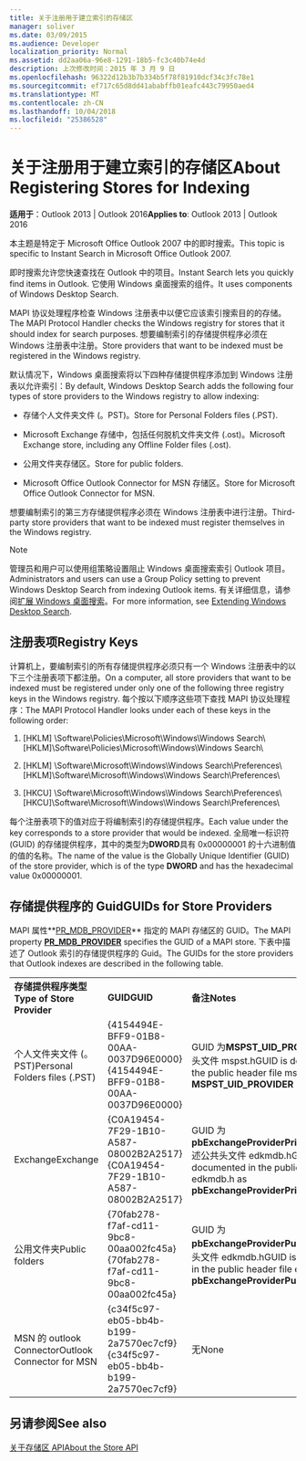 ```yaml
---
title: 关于注册用于建立索引的存储区
manager: soliver
ms.date: 03/09/2015
ms.audience: Developer
localization_priority: Normal
ms.assetid: dd2aa06a-96e8-1291-18b5-fc3c40b74e4d
description: 上次修改时间：2015 年 3 月 9 日
ms.openlocfilehash: 96322d12b3b7b334b5f78f81910dcf34c3fc78e1
ms.sourcegitcommit: ef717c65d8dd41ababffb01eafc443c79950aed4
ms.translationtype: MT
ms.contentlocale: zh-CN
ms.lasthandoff: 10/04/2018
ms.locfileid: "25386528"
---
```

# <a name="about-registering-stores-for-indexing"></a><span data-ttu-id="f19ff-103">关于注册用于建立索引的存储区</span><span class="sxs-lookup"><span data-stu-id="f19ff-103">About Registering Stores for Indexing</span></span>

  
  
<span data-ttu-id="f19ff-104">**适用于**：Outlook 2013 | Outlook 2016</span><span class="sxs-lookup"><span data-stu-id="f19ff-104">**Applies to**: Outlook 2013 | Outlook 2016</span></span> 
  
<span data-ttu-id="f19ff-105">本主题是特定于 Microsoft Office Outlook 2007 中的即时搜索。</span><span class="sxs-lookup"><span data-stu-id="f19ff-105">This topic is specific to Instant Search in Microsoft Office Outlook 2007.</span></span>
  
<span data-ttu-id="f19ff-106">即时搜索允许您快速查找在 Outlook 中的项目。</span><span class="sxs-lookup"><span data-stu-id="f19ff-106">Instant Search lets you quickly find items in Outlook.</span></span> <span data-ttu-id="f19ff-107">它使用 Windows 桌面搜索的组件。</span><span class="sxs-lookup"><span data-stu-id="f19ff-107">It uses components of Windows Desktop Search.</span></span>
  
<span data-ttu-id="f19ff-108">MAPI 协议处理程序检查 Windows 注册表中以便它应该索引搜索目的的存储。</span><span class="sxs-lookup"><span data-stu-id="f19ff-108">The MAPI Protocol Handler checks the Windows registry for stores that it should index for search purposes.</span></span> <span data-ttu-id="f19ff-109">想要编制索引的存储提供程序必须在 Windows 注册表中注册。</span><span class="sxs-lookup"><span data-stu-id="f19ff-109">Store providers that want to be indexed must be registered in the Windows registry.</span></span>
  
<span data-ttu-id="f19ff-110">默认情况下，Windows 桌面搜索将以下四种存储提供程序添加到 Windows 注册表以允许索引：</span><span class="sxs-lookup"><span data-stu-id="f19ff-110">By default, Windows Desktop Search adds the following four types of store providers to the Windows registry to allow indexing:</span></span>
  
- <span data-ttu-id="f19ff-111">存储个人文件夹文件 (。PST)。</span><span class="sxs-lookup"><span data-stu-id="f19ff-111">Store for Personal Folders files (.PST).</span></span>
    
-  <span data-ttu-id="f19ff-112">Microsoft Exchange 存储中，包括任何脱机文件夹文件 (.ost)。</span><span class="sxs-lookup"><span data-stu-id="f19ff-112">Microsoft Exchange store, including any Offline Folder files (.ost).</span></span> 
    
-  <span data-ttu-id="f19ff-113">公用文件夹存储区。</span><span class="sxs-lookup"><span data-stu-id="f19ff-113">Store for public folders.</span></span> 
    
-  <span data-ttu-id="f19ff-114">Microsoft Office Outlook Connector for MSN 存储区。</span><span class="sxs-lookup"><span data-stu-id="f19ff-114">Store for Microsoft Office Outlook Connector for MSN.</span></span> 
    
 <span data-ttu-id="f19ff-115">想要编制索引的第三方存储提供程序必须在 Windows 注册表中进行注册。</span><span class="sxs-lookup"><span data-stu-id="f19ff-115">Third-party store providers that want to be indexed must register themselves in the Windows registry.</span></span> 
  
> [!NOTE]
> <span data-ttu-id="f19ff-116">管理员和用户可以使用组策略设置阻止 Windows 桌面搜索索引 Outlook 项目。</span><span class="sxs-lookup"><span data-stu-id="f19ff-116">Administrators and users can use a Group Policy setting to prevent Windows Desktop Search from indexing Outlook items.</span></span> <span data-ttu-id="f19ff-117">有关详细信息，请参阅[扩展 Windows 桌面搜索](https://msdn.microsoft.com/library/2eab146a-8516-4b95-b73c-ca7f980ba233%28Office.15%29.aspx)。</span><span class="sxs-lookup"><span data-stu-id="f19ff-117">For more information, see [Extending Windows Desktop Search](https://msdn.microsoft.com/library/2eab146a-8516-4b95-b73c-ca7f980ba233%28Office.15%29.aspx).</span></span> 
  
## <a name="registry-keys"></a><span data-ttu-id="f19ff-118">注册表项</span><span class="sxs-lookup"><span data-stu-id="f19ff-118">Registry Keys</span></span>

<span data-ttu-id="f19ff-119">计算机上，要编制索引的所有存储提供程序必须只有一个 Windows 注册表中的以下三个注册表项下都注册。</span><span class="sxs-lookup"><span data-stu-id="f19ff-119">On a computer, all store providers that want to be indexed must be registered under only one of the following three registry keys in the Windows registry.</span></span> <span data-ttu-id="f19ff-120">每个按以下顺序这些项下查找 MAPI 协议处理程序：</span><span class="sxs-lookup"><span data-stu-id="f19ff-120">The MAPI Protocol Handler looks under each of these keys in the following order:</span></span>
  
1. <span data-ttu-id="f19ff-121">[HKLM] \Software\Policies\Microsoft\Windows\Windows Search\\</span><span class="sxs-lookup"><span data-stu-id="f19ff-121">[HKLM]\Software\Policies\Microsoft\Windows\Windows Search\\</span></span>
    
2. <span data-ttu-id="f19ff-122">[HKLM] \Software\Microsoft\Windows\Windows Search\Preferences\\</span><span class="sxs-lookup"><span data-stu-id="f19ff-122">[HKLM]\Software\Microsoft\Windows\Windows Search\Preferences\\</span></span>
    
3. <span data-ttu-id="f19ff-123">[HKCU] \Software\Microsoft\Windows\Windows Search\Preferences\\</span><span class="sxs-lookup"><span data-stu-id="f19ff-123">[HKCU]\Software\Microsoft\Windows\Windows Search\Preferences\\</span></span>
    
 <span data-ttu-id="f19ff-124">每个注册表项下的值对应于将编制索引的存储提供程序。</span><span class="sxs-lookup"><span data-stu-id="f19ff-124">Each value under the key corresponds to a store provider that would be indexed.</span></span> <span data-ttu-id="f19ff-125">全局唯一标识符 (GUID) 的存储提供程序，其中的类型为**DWORD**具有 0x00000001 的十六进制值的值的名称。</span><span class="sxs-lookup"><span data-stu-id="f19ff-125">The name of the value is the Globally Unique Identifier (GUID) of the store provider, which is of the type **DWORD** and has the hexadecimal value 0x00000001.</span></span> 
  
## <a name="guids-for-store-providers"></a><span data-ttu-id="f19ff-126">存储提供程序的 Guid</span><span class="sxs-lookup"><span data-stu-id="f19ff-126">GUIDs for Store Providers</span></span>

<span data-ttu-id="f19ff-127">MAPI 属性**[PR_MDB_PROVIDER](pidtagstoreprovider-canonical-property.md)** 指定的 MAPI 存储区的 GUID。</span><span class="sxs-lookup"><span data-stu-id="f19ff-127">The MAPI property **[PR_MDB_PROVIDER](pidtagstoreprovider-canonical-property.md)** specifies the GUID of a MAPI store.</span></span> <span data-ttu-id="f19ff-128">下表中描述了 Outlook 索引的存储提供程序的 Guid。</span><span class="sxs-lookup"><span data-stu-id="f19ff-128">The GUIDs for the store providers that Outlook indexes are described in the following table.</span></span> 
  
||||
|:-----|:-----|:-----|
|<span data-ttu-id="f19ff-129">**存储提供程序类型**</span><span class="sxs-lookup"><span data-stu-id="f19ff-129">**Type of Store Provider**</span></span> <br/> |<span data-ttu-id="f19ff-130">**GUID**</span><span class="sxs-lookup"><span data-stu-id="f19ff-130">**GUID**</span></span> <br/> |<span data-ttu-id="f19ff-131">**备注**</span><span class="sxs-lookup"><span data-stu-id="f19ff-131">**Notes**</span></span> <br/> |
|<span data-ttu-id="f19ff-132">个人文件夹文件 (。PST)</span><span class="sxs-lookup"><span data-stu-id="f19ff-132">Personal Folders files (.PST)</span></span>  <br/> |<span data-ttu-id="f19ff-133">{4154494E-BFF9-01B8-00AA-0037D96E0000}</span><span class="sxs-lookup"><span data-stu-id="f19ff-133">{4154494E-BFF9-01B8-00AA-0037D96E0000}</span></span>  <br/> |<span data-ttu-id="f19ff-134">GUID 为**MSPST_UID_PROVIDER**述公共头文件 mspst.h</span><span class="sxs-lookup"><span data-stu-id="f19ff-134">GUID is documented in the public header file mspst.h as **MSPST_UID_PROVIDER**</span></span> <br/> |
|<span data-ttu-id="f19ff-135">Exchange</span><span class="sxs-lookup"><span data-stu-id="f19ff-135">Exchange</span></span>  <br/> |<span data-ttu-id="f19ff-136">{C0A19454-7F29-1B10-A587-08002B2A2517}</span><span class="sxs-lookup"><span data-stu-id="f19ff-136">{C0A19454-7F29-1B10-A587-08002B2A2517}</span></span>  <br/> |<span data-ttu-id="f19ff-137">GUID 为**pbExchangeProviderPrimaryUserGuid**述公共头文件 edkmdb.h</span><span class="sxs-lookup"><span data-stu-id="f19ff-137">GUID is documented in the public header file edkmdb.h as **pbExchangeProviderPrimaryUserGuid**</span></span> <br/> |
|<span data-ttu-id="f19ff-138">公用文件夹</span><span class="sxs-lookup"><span data-stu-id="f19ff-138">Public folders</span></span>  <br/> |<span data-ttu-id="f19ff-139">{70fab278-f7af-cd11-9bc8-00aa002fc45a}</span><span class="sxs-lookup"><span data-stu-id="f19ff-139">{70fab278-f7af-cd11-9bc8-00aa002fc45a}</span></span>  <br/> |<span data-ttu-id="f19ff-140">GUID 为**pbExchangeProviderPublicGuid**述公共头文件 edkmdb.h</span><span class="sxs-lookup"><span data-stu-id="f19ff-140">GUID is documented in the public header file edkmdb.h as **pbExchangeProviderPublicGuid**</span></span> <br/> |
|<span data-ttu-id="f19ff-141">MSN 的 outlook Connector</span><span class="sxs-lookup"><span data-stu-id="f19ff-141">Outlook Connector for MSN</span></span>  <br/> |<span data-ttu-id="f19ff-142">{c34f5c97-eb05-bb4b-b199-2a7570ec7cf9}</span><span class="sxs-lookup"><span data-stu-id="f19ff-142">{c34f5c97-eb05-bb4b-b199-2a7570ec7cf9}</span></span>  <br/> |<span data-ttu-id="f19ff-143">无</span><span class="sxs-lookup"><span data-stu-id="f19ff-143">None</span></span>  <br/> |
   
## <a name="see-also"></a><span data-ttu-id="f19ff-144">另请参阅</span><span class="sxs-lookup"><span data-stu-id="f19ff-144">See also</span></span>



[<span data-ttu-id="f19ff-145">关于存储区 API</span><span class="sxs-lookup"><span data-stu-id="f19ff-145">About the Store API</span></span>](about-the-store-api.md)

